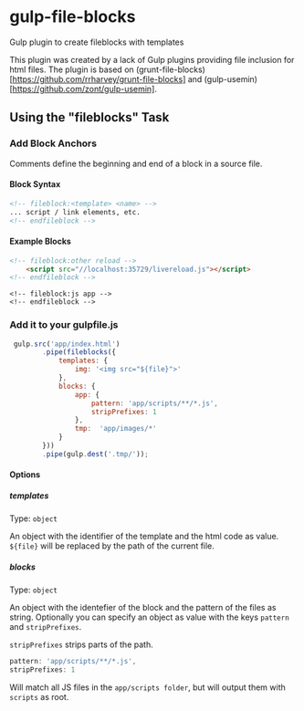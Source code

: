 # gulp-file-blocks


Gulp plugin to create fileblocks with templates

This plugin was created by a lack of Gulp plugins providing file inclusion for html files.
The plugin is based on (grunt-file-blocks)[https://github.com/rrharvey/grunt-file-blocks] and (gulp-usemin)[https://github.com/zont/gulp-usemin].

## Using the "fileblocks" Task

### Add Block Anchors
Comments define the beginning and end of a block in a source file.

#### Block Syntax

````html
<!-- fileblock:<template> <name> -->
... script / link elements, etc.
<!-- endfileblock -->
````

#### Example Blocks
```html
<!-- fileblock:other reload -->
    <script src="//localhost:35729/livereload.js"></script>
<!-- endfileblock -->
````
````
<!-- fileblock:js app -->
<!-- endfileblock -->
````

### Add it to your gulpfile.js
````js
 gulp.src('app/index.html')
        .pipe(fileblocks({
            templates: {
                img: '<img src="${file}">'
            },
            blocks: {
                app: {
                    pattern: 'app/scripts/**/*.js',
                    stripPrefixes: 1
                },
                tmp:  'app/images/*'
            }
        }))
        .pipe(gulp.dest('.tmp/'));
````

#### Options

##### templates
Type: `object`

An object with the identifier of the template and the html code as value. `${file}` will be replaced by the path of the current file.

##### blocks
Type: `object`

An object with the identefier of the block and the pattern of the files as string. Optionally you can specify an object as value with the keys `pattern` and `stripPrefixes`.

`stripPrefixes` strips parts of the path. 
````js
pattern: 'app/scripts/**/*.js',
stripPrefixes: 1
````
Will match all JS files in the `app/scripts folder`, but will output them with `scripts` as root.
